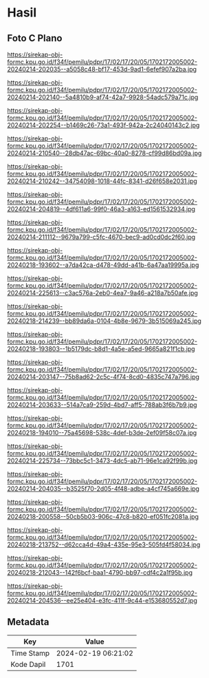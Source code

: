 # Hasil

## Foto C Plano

https://sirekap-obj-formc.kpu.go.id/f34f/pemilu/pdpr/17/02/17/20/05/1702172005002-20240214-202035--a5058c48-bf17-453d-9ad1-6efef907a2ba.jpg

https://sirekap-obj-formc.kpu.go.id/f34f/pemilu/pdpr/17/02/17/20/05/1702172005002-20240214-202140--5a4810b9-af74-42a7-9928-54adc579a71c.jpg

https://sirekap-obj-formc.kpu.go.id/f34f/pemilu/pdpr/17/02/17/20/05/1702172005002-20240214-202254--b1469c26-73a1-493f-942a-2c24040143c2.jpg

https://sirekap-obj-formc.kpu.go.id/f34f/pemilu/pdpr/17/02/17/20/05/1702172005002-20240214-210540--28db47ac-69bc-40a0-8278-cf99d86bd09a.jpg

https://sirekap-obj-formc.kpu.go.id/f34f/pemilu/pdpr/17/02/17/20/05/1702172005002-20240214-210242--34754098-1018-44fc-8341-d26f658e2031.jpg

https://sirekap-obj-formc.kpu.go.id/f34f/pemilu/pdpr/17/02/17/20/05/1702172005002-20240214-204819--4df611a6-99f0-46a3-a163-ed1561532934.jpg

https://sirekap-obj-formc.kpu.go.id/f34f/pemilu/pdpr/17/02/17/20/05/1702172005002-20240214-211112--9679a799-c5fc-4670-bec9-ad0cd0dc2f60.jpg

https://sirekap-obj-formc.kpu.go.id/f34f/pemilu/pdpr/17/02/17/20/05/1702172005002-20240218-193602--a7da42ca-d478-49dd-a41b-6a47aa19995a.jpg

https://sirekap-obj-formc.kpu.go.id/f34f/pemilu/pdpr/17/02/17/20/05/1702172005002-20240214-225613--c3ac576a-2eb0-4ea7-9a46-a218a7b50afe.jpg

https://sirekap-obj-formc.kpu.go.id/f34f/pemilu/pdpr/17/02/17/20/05/1702172005002-20240218-214239--bb89da6a-0104-4b8e-9679-3b515069a245.jpg

https://sirekap-obj-formc.kpu.go.id/f34f/pemilu/pdpr/17/02/17/20/05/1702172005002-20240218-193803--1b5179dc-b8d1-4a5e-a5ed-9665a821f1cb.jpg

https://sirekap-obj-formc.kpu.go.id/f34f/pemilu/pdpr/17/02/17/20/05/1702172005002-20240214-203147--75b8ad62-2c5c-4f74-8cd0-4835c747a796.jpg

https://sirekap-obj-formc.kpu.go.id/f34f/pemilu/pdpr/17/02/17/20/05/1702172005002-20240214-203633--514a7ca9-259d-4bd7-aff5-788ab3f6b7b9.jpg

https://sirekap-obj-formc.kpu.go.id/f34f/pemilu/pdpr/17/02/17/20/05/1702172005002-20240218-194010--75a45698-538c-4def-b3de-2ef09f58c07a.jpg

https://sirekap-obj-formc.kpu.go.id/f34f/pemilu/pdpr/17/02/17/20/05/1702172005002-20240214-225734--73bbc5c1-3473-4dc5-ab71-96e1ca92f99b.jpg

https://sirekap-obj-formc.kpu.go.id/f34f/pemilu/pdpr/17/02/17/20/05/1702172005002-20240214-204035--b3525f70-2d05-4f48-adbe-a4cf745a669e.jpg

https://sirekap-obj-formc.kpu.go.id/f34f/pemilu/pdpr/17/02/17/20/05/1702172005002-20240218-200558--50cb5b03-906c-47c8-b820-ef051fc2081a.jpg

https://sirekap-obj-formc.kpu.go.id/f34f/pemilu/pdpr/17/02/17/20/05/1702172005002-20240218-213752--d62cca4d-49a4-435e-95e3-505fd4f58034.jpg

https://sirekap-obj-formc.kpu.go.id/f34f/pemilu/pdpr/17/02/17/20/05/1702172005002-20240218-212043--142f6bcf-baa1-4790-bb97-cdf4c2a1f95b.jpg

https://sirekap-obj-formc.kpu.go.id/f34f/pemilu/pdpr/17/02/17/20/05/1702172005002-20240214-204536--ee25e404-e3fc-411f-9c44-e153680552d7.jpg


## Metadata

| Key        | Value               |
| ---------- | ------------------- |
| Time Stamp | 2024-02-19 06:21:02 |
| Kode Dapil | 1701                |



